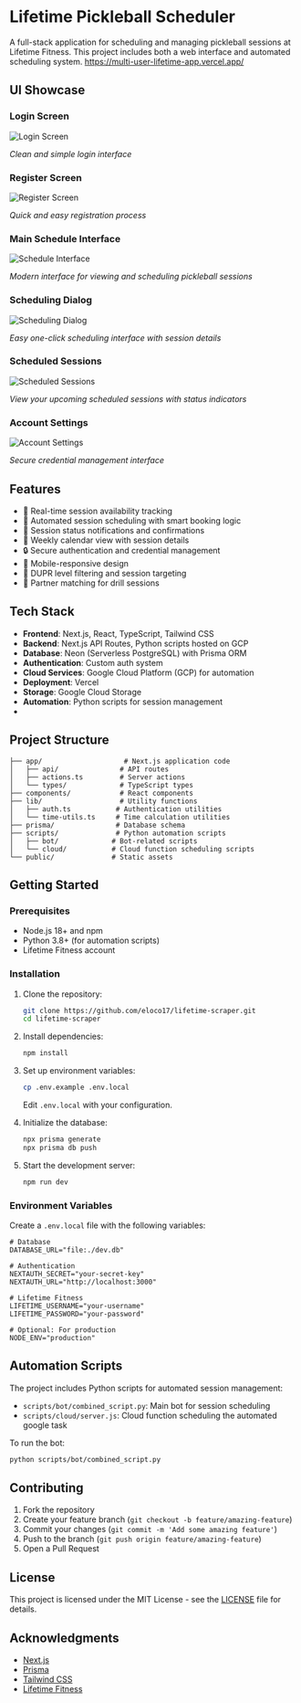 # Lifetime Pickleball Scheduler

A full-stack application for scheduling and managing pickleball sessions at Lifetime Fitness. This project includes both a web interface and automated scheduling system. https://multi-user-lifetime-app.vercel.app/

## UI Showcase

### Login Screen
![Login Screen](docs/images/Login%20page.png)

*Clean and simple login interface*

### Register Screen
![Register Screen](docs/images/Register%20page.png)

*Quick and easy registration process*

### Main Schedule Interface
![Schedule Interface](docs/images/Schedule%20page.png)

*Modern interface for viewing and scheduling pickleball sessions*

### Scheduling Dialog
![Scheduling Dialog](docs/images/Schedule%20dialog.png)

*Easy one-click scheduling interface with session details*

### Scheduled Sessions
![Scheduled Sessions](docs/images/Bookings%20page.png)

*View your upcoming scheduled sessions with status indicators*

### Account Settings
![Account Settings](docs/images/Settings%20page.png)

*Secure credential management interface*



## Features

- 🎾 Real-time session availability tracking
- 🤖 Automated session scheduling with smart booking logic
- 🔔 Session status notifications and confirmations
- 📅 Weekly calendar view with session details
- 🔒 Secure authentication and credential management
- 📱 Mobile-responsive design
- 🎯 DUPR level filtering and session targeting
- 🤝 Partner matching for drill sessions

## Tech Stack

- **Frontend**: Next.js, React, TypeScript, Tailwind CSS
- **Backend**: Next.js API Routes, Python scripts hosted on GCP
- **Database**: Neon (Serverless PostgreSQL) with Prisma ORM
- **Authentication**: Custom auth system
- **Cloud Services**: Google Cloud Platform (GCP) for automation
- **Deployment**: Vercel
- **Storage**: Google Cloud Storage
- **Automation**: Python scripts for session management
- 
## Project Structure

```
├── app/                    # Next.js application code
│   ├── api/               # API routes
│   ├── actions.ts         # Server actions
│   └── types/             # TypeScript types
├── components/            # React components
├── lib/                   # Utility functions
│   ├── auth.ts           # Authentication utilities
│   └── time-utils.ts     # Time calculation utilities
├── prisma/               # Database schema
├── scripts/              # Python automation scripts
│   ├── bot/             # Bot-related scripts
│   └── cloud/           # Cloud function scheduling scripts
└── public/              # Static assets
```

## Getting Started

### Prerequisites

- Node.js 18+ and npm
- Python 3.8+ (for automation scripts)
- Lifetime Fitness account

### Installation

1. Clone the repository:
   ```bash
   git clone https://github.com/eloco17/lifetime-scraper.git
   cd lifetime-scraper
   ```

2. Install dependencies:
   ```bash
   npm install
   ```

3. Set up environment variables:
   ```bash
   cp .env.example .env.local
   ```
   Edit `.env.local` with your configuration.

4. Initialize the database:
   ```bash
   npx prisma generate
   npx prisma db push
   ```

5. Start the development server:
   ```bash
   npm run dev
   ```

### Environment Variables

Create a `.env.local` file with the following variables:

```env
# Database
DATABASE_URL="file:./dev.db"

# Authentication
NEXTAUTH_SECRET="your-secret-key"
NEXTAUTH_URL="http://localhost:3000"

# Lifetime Fitness
LIFETIME_USERNAME="your-username"
LIFETIME_PASSWORD="your-password"

# Optional: For production
NODE_ENV="production"
```

## Automation Scripts

The project includes Python scripts for automated session management:

- `scripts/bot/combined_script.py`: Main bot for session scheduling
- `scripts/cloud/server.js`: Cloud function scheduling the automated google task

To run the bot:
```bash
python scripts/bot/combined_script.py
```

## Contributing

1. Fork the repository
2. Create your feature branch (`git checkout -b feature/amazing-feature`)
3. Commit your changes (`git commit -m 'Add some amazing feature'`)
4. Push to the branch (`git push origin feature/amazing-feature`)
5. Open a Pull Request

## License

This project is licensed under the MIT License - see the [LICENSE](LICENSE) file for details.

## Acknowledgments

- [Next.js](https://nextjs.org/)
- [Prisma](https://www.prisma.io/)
- [Tailwind CSS](https://tailwindcss.com/)
- [Lifetime Fitness](https://www.lifetime.life/) 

